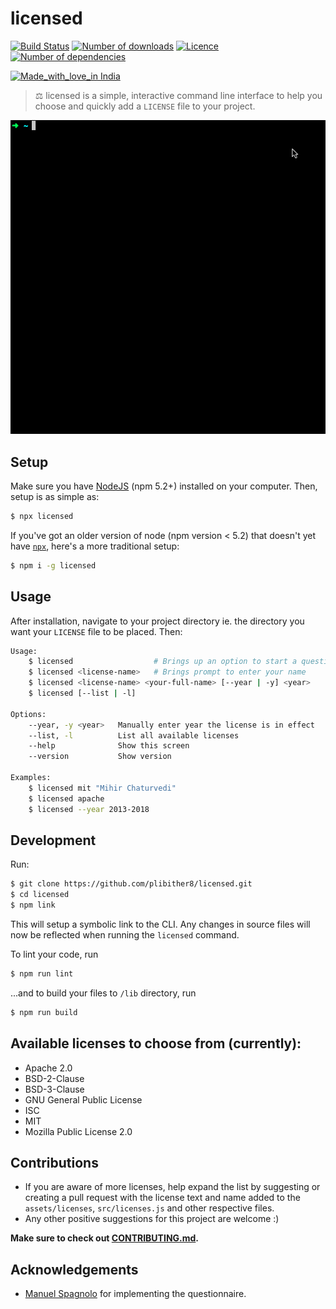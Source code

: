 # licensed

[![Build Status](	https://img.shields.io/travis/plibither8/licensed/master.svg?style=flat-square)](https://travis-ci.org/plibither8/licensed)
[![Number of downloads](https://img.shields.io/npm/dt/licensed.svg?style=flat-square)](https://www.npmjs.com/package/licensed)
[![Licence](https://img.shields.io/npm/l/licensed.svg?maxAge=2592000&style=flat-square)](LICENSE)
[![Number of dependencies](https://img.shields.io/david/plibither8/licensed.svg?maxAge=2592000&style=flat-square)](https://www.npmjs.com/package/licensed?activeTab=dependencies)

[![Made_with_love_in India](https://img.shields.io/badge/Made_with_love_in-India-DC3545.svg?style=flat-square)](https://madewithlove.org.in/)

> ⚖ licensed is a simple, interactive command line interface to help you choose and quickly add a `LICENSE` file to your project.

![licensed demo gif](assets/demo.gif)

## Setup

Make sure you have [NodeJS](https://nodejs.org/en/) (npm 5.2+) installed on your computer. Then, setup is as simple as:

```sh
$ npx licensed
``` 

If you've got an older version of node (npm version < 5.2) that doesn't yet have [`npx`](https://www.npmjs.com/package/npx), here's a more traditional setup:

```sh
$ npm i -g licensed
```

## Usage

After installation, navigate to your project directory ie. the directory you want your `LICENSE` file to be placed. Then:

```sh
Usage:
    $ licensed                  # Brings up an option to start a questionnaire or choose from a list of available licenses
    $ licensed <license-name>   # Brings prompt to enter your name
    $ licensed <license-name> <your-full-name> [--year | -y] <year>
    $ licensed [--list | -l]

Options:
    --year, -y <year>   Manually enter year the license is in effect
    --list, -l          List all available licenses
    --help              Show this screen
    --version           Show version

Examples:
    $ licensed mit "Mihir Chaturvedi"
    $ licensed apache
    $ licensed --year 2013-2018
```

## Development

Run:

```sh
$ git clone https://github.com/plibither8/licensed.git
$ cd licensed
$ npm link
```

This will setup a symbolic link to the CLI. Any changes in source files will now be reflected when running the `licensed` command.

To lint your code, run

```sh
$ npm run lint
```

...and to build your files to `/lib` directory, run

```sh
$ npm run build
```

## Available licenses to choose from (currently):

* Apache 2.0
* BSD-2-Clause
* BSD-3-Clause
* GNU General Public License
* ISC
* MIT
* Mozilla Public License 2.0

## Contributions

* If you are aware of more licenses, help expand the list by suggesting or creating a pull request with the license text and name added to the `assets/licenses`, `src/licenses.js` and other respective files.
* Any other positive suggestions for this project are welcome :)

**Make sure to check out [CONTRIBUTING.md](.github/CONTRIBUTING.md).**

## Acknowledgements

* [Manuel Spagnolo](https://github.com/shikaan) for implementing the questionnaire.